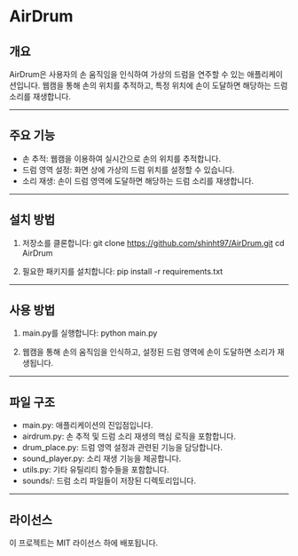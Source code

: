 # AirDrum

## 개요

AirDrum은 사용자의 손 움직임을 인식하여 가상의 드럼을 연주할 수 있는 애플리케이션입니다.
웹캠을 통해 손의 위치를 추적하고, 특정 위치에 손이 도달하면 해당하는 드럼 소리를 재생합니다.

---

## 주요 기능

- 손 추적: 웹캠을 이용하여 실시간으로 손의 위치를 추적합니다.
- 드럼 영역 설정: 화면 상에 가상의 드럼 위치를 설정할 수 있습니다.
- 소리 재생: 손이 드럼 영역에 도달하면 해당하는 드럼 소리를 재생합니다.

---

## 설치 방법

1. 저장소를 클론합니다:
   git clone https://github.com/shinht97/AirDrum.git
   cd AirDrum

2. 필요한 패키지를 설치합니다:
   pip install -r requirements.txt

---

## 사용 방법

1. main.py를 실행합니다:
   python main.py

2. 웹캠을 통해 손의 움직임을 인식하고, 설정된 드럼 영역에 손이 도달하면 소리가 재생됩니다.

---

## 파일 구조

- main.py: 애플리케이션의 진입점입니다.
- airdrum.py: 손 추적 및 드럼 소리 재생의 핵심 로직을 포함합니다.
- drum_place.py: 드럼 영역 설정과 관련된 기능을 담당합니다.
- sound_player.py: 소리 재생 기능을 제공합니다.
- utils.py: 기타 유틸리티 함수들을 포함합니다.
- sounds/: 드럼 소리 파일들이 저장된 디렉토리입니다.

---

## 라이선스

이 프로젝트는 MIT 라이선스 하에 배포됩니다.



